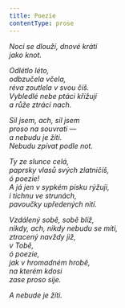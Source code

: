 ```yaml
---
title: Poezie
contentType: prose
---
```


_Noci se dlouží, dnové krátí  
jako knot._

_Odlétlo léto,  
odbzučela včela,  
réva zoutlela v svou číš.  
Vybledlé nebe ptáci křižují  
a růže ztrácí nach._

_Sil jsem, ach, sil jsem  
proso na souvrati —  
a nebudu je žíti.  
Nebudu zpívat podle not._

_Ty ze slunce celá,  
paprsky vlasů svých zlatničíš,  
ó poezie!  
A já jen v sypkém písku rýžuji,  
i tichnu ve strunách,  
pavoučky upředených nití._

_Vzdálený sobě, sobě blíž,  
nikdy, ach, nikdy nebudu se míti,  
ztracený navždy již,  
v Tobě,  
ó poezie,  
jak v hromadném hrobě,  
na kterém kdosi  
zase proso sije._

_A nebude je žíti._
